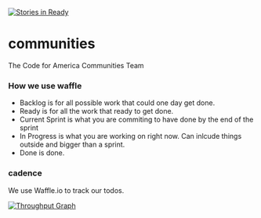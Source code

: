 [![Stories in Ready](https://badge.waffle.io/codeforamerica/communities.png?label=ready&title=Ready)](https://waffle.io/codeforamerica/communities)
# communities
The Code for America Communities Team

### How we use waffle
* Backlog is for all possible work that could one day get done.
* Ready is for all the work that ready to get done.
* Current Sprint is what you are commiting to have done by the end of the sprint
* In Progress is what you are working on right now. Can inlcude things outside and bigger than a sprint.
* Done is done.

### cadence
We use Waffle.io to track our todos.

[![Throughput Graph](https://graphs.waffle.io/codeforamerica/communities/throughput.svg)](https://waffle.io/codeforamerica/communities/metrics)
